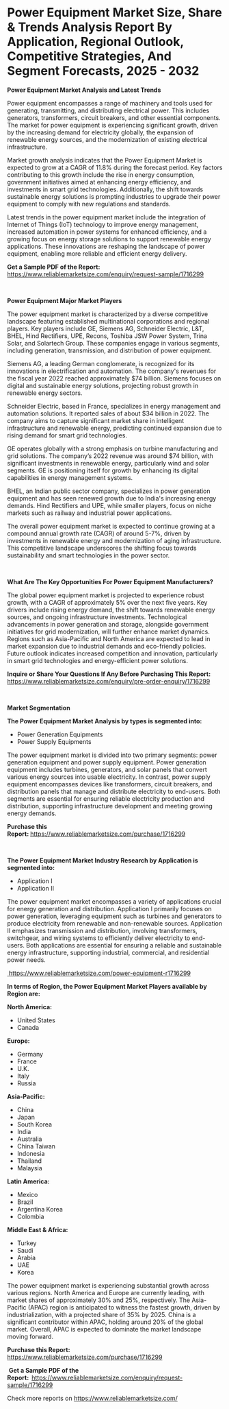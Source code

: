 <p><h1>Power Equipment Market Size, Share & Trends Analysis Report By Application, Regional Outlook, Competitive Strategies, And Segment Forecasts, 2025 - 2032</h1></p><p><strong>Power Equipment Market Analysis and Latest Trends</strong></p>
<p><p>Power equipment encompasses a range of machinery and tools used for generating, transmitting, and distributing electrical power. This includes generators, transformers, circuit breakers, and other essential components. The market for power equipment is experiencing significant growth, driven by the increasing demand for electricity globally, the expansion of renewable energy sources, and the modernization of existing electrical infrastructure.</p><p>Market growth analysis indicates that the Power Equipment Market is expected to grow at a CAGR of 11.8% during the forecast period. Key factors contributing to this growth include the rise in energy consumption, government initiatives aimed at enhancing energy efficiency, and investments in smart grid technologies. Additionally, the shift towards sustainable energy solutions is prompting industries to upgrade their power equipment to comply with new regulations and standards.</p><p>Latest trends in the power equipment market include the integration of Internet of Things (IoT) technology to improve energy management, increased automation in power systems for enhanced efficiency, and a growing focus on energy storage solutions to support renewable energy applications. These innovations are reshaping the landscape of power equipment, enabling more reliable and efficient energy delivery.</p></p>
<p><strong>Get a Sample PDF of the Report:&nbsp;</strong> <a href="https://www.reliablemarketsize.com/enquiry/request-sample/1716299?utm_campaign=3564&utm_medium=2&utm_source=Github&utm_content=ia&utm_term=28032025&utm_id=power-equipment">https://www.reliablemarketsize.com/enquiry/request-sample/1716299</a></p>
<p>&nbsp;</p>
<p><strong>Power Equipment Major Market Players</strong></p>
<p><p>The power equipment market is characterized by a diverse competitive landscape featuring established multinational corporations and regional players. Key players include GE, Siemens AG, Schneider Electric, L&T, BHEL, Hind Rectifiers, UPE, Recons, Toshiba JSW Power System, Trina Solar, and Solartech Group. These companies engage in various segments, including generation, transmission, and distribution of power equipment.</p><p>Siemens AG, a leading German conglomerate, is recognized for its innovations in electrification and automation. The company's revenues for the fiscal year 2022 reached approximately $74 billion. Siemens focuses on digital and sustainable energy solutions, projecting robust growth in renewable energy sectors.</p><p>Schneider Electric, based in France, specializes in energy management and automation solutions. It reported sales of about $34 billion in 2022. The company aims to capture significant market share in intelligent infrastructure and renewable energy, predicting continued expansion due to rising demand for smart grid technologies.</p><p>GE operates globally with a strong emphasis on turbine manufacturing and grid solutions. The company’s 2022 revenue was around $74 billion, with significant investments in renewable energy, particularly wind and solar segments. GE is positioning itself for growth by enhancing its digital capabilities in energy management systems.</p><p>BHEL, an Indian public sector company, specializes in power generation equipment and has seen renewed growth due to India's increasing energy demands. Hind Rectifiers and UPE, while smaller players, focus on niche markets such as railway and industrial power applications.</p><p>The overall power equipment market is expected to continue growing at a compound annual growth rate (CAGR) of around 5-7%, driven by investments in renewable energy and modernization of aging infrastructure. This competitive landscape underscores the shifting focus towards sustainability and smart technologies in the power sector.</p></p>
<p>&nbsp;</p>
<p><strong>What Are The Key Opportunities For Power Equipment Manufacturers?</strong></p>
<p><p>The global power equipment market is projected to experience robust growth, with a CAGR of approximately 5% over the next five years. Key drivers include rising energy demand, the shift towards renewable energy sources, and ongoing infrastructure investments. Technological advancements in power generation and storage, alongside government initiatives for grid modernization, will further enhance market dynamics. Regions such as Asia-Pacific and North America are expected to lead in market expansion due to industrial demands and eco-friendly policies. Future outlook indicates increased competition and innovation, particularly in smart grid technologies and energy-efficient power solutions.</p></p>
<p><strong>Inquire or Share Your Questions If Any Before Purchasing This Report:</strong> <a href="https://www.reliablemarketsize.com/enquiry/pre-order-enquiry/1716299?utm_campaign=3564&utm_medium=2&utm_source=Github&utm_content=ia&utm_term=28032025&utm_id=power-equipment">https://www.reliablemarketsize.com/enquiry/pre-order-enquiry/1716299</a></p>
<p>&nbsp;</p>
<p><strong>Market Segmentation</strong></p>
<p><strong>The Power Equipment Market Analysis by types is segmented into:</strong></p>
<p><ul><li>Power Generation Equipments</li><li>Power Supply Equipments</li></ul></p>
<p><p>The power equipment market is divided into two primary segments: power generation equipment and power supply equipment. Power generation equipment includes turbines, generators, and solar panels that convert various energy sources into usable electricity. In contrast, power supply equipment encompasses devices like transformers, circuit breakers, and distribution panels that manage and distribute electricity to end-users. Both segments are essential for ensuring reliable electricity production and distribution, supporting infrastructure development and meeting growing energy demands.</p></p>
<p><strong>Purchase this Report:&nbsp;</strong><a href="https://www.reliablemarketsize.com/purchase/1716299?utm_campaign=3564&utm_medium=2&utm_source=Github&utm_content=ia&utm_term=28032025&utm_id=power-equipment">https://www.reliablemarketsize.com/purchase/1716299</a></p>
<p>&nbsp;</p>
<p><strong>The Power Equipment Market Industry Research by Application is segmented into:</strong></p>
<p><ul><li>Application I</li><li>Application II</li></ul></p>
<p><p>The power equipment market encompasses a variety of applications crucial for energy generation and distribution. Application I primarily focuses on power generation, leveraging equipment such as turbines and generators to produce electricity from renewable and non-renewable sources. Application II emphasizes transmission and distribution, involving transformers, switchgear, and wiring systems to efficiently deliver electricity to end-users. Both applications are essential for ensuring a reliable and sustainable energy infrastructure, supporting industrial, commercial, and residential power needs.</p></p>
<p><a href="https://www.reliablemarketsize.com/power-equipment-r1716299?utm_campaign=3564&utm_medium=2&utm_source=Github&utm_content=ia&utm_term=28032025&utm_id=power-equipment">&nbsp;https://www.reliablemarketsize.com/power-equipment-r1716299</a></p>
<p><strong>In terms of Region, the Power Equipment Market Players available by Region are:</strong></p>
<p>
    <p> <strong> North America: </strong>
        <ul>
            <li>United States</li>
            <li>Canada</li>
        </ul>
        </p> 
    <p> <strong> Europe: </strong>
        <ul>
            <li>Germany</li>
            <li>France</li>
            <li>U.K.</li>
            <li>Italy</li>
            <li>Russia</li>
        </ul>
        </p> 
    <p> <strong> Asia-Pacific: </strong>
        <ul>
            <li>China</li>
            <li>Japan</li>
            <li>South Korea</li>
            <li>India</li>
            <li>Australia</li>
            <li>China Taiwan</li>
            <li>Indonesia</li>
            <li>Thailand</li>
            <li>Malaysia</li>
        </ul>
        </p> 
    <p> <strong> Latin America: </strong>
        <ul>
            <li>Mexico</li>
            <li>Brazil</li>
            <li>Argentina Korea</li>
            <li>Colombia</li>
        </ul>
        </p> 
    <p> <strong> Middle East & Africa: </strong>
        <ul>
            <li>Turkey</li>
            <li>Saudi</li>
            <li>Arabia</li>
            <li>UAE</li>
            <li>Korea</li>
        </ul>
    </p>
    </p>
<p><p>The power equipment market is experiencing substantial growth across various regions. North America and Europe are currently leading, with market shares of approximately 30% and 25%, respectively. The Asia-Pacific (APAC) region is anticipated to witness the fastest growth, driven by industrialization, with a projected share of 35% by 2025. China is a significant contributor within APAC, holding around 20% of the global market. Overall, APAC is expected to dominate the market landscape moving forward.</p></p>
<p><strong>Purchase this Report: </strong><a href="https://www.reliablemarketsize.com/purchase/1716299?utm_campaign=3564&utm_medium=2&utm_source=Github&utm_content=ia&utm_term=28032025&utm_id=power-equipment">https://www.reliablemarketsize.com/purchase/1716299</a></p>
<p>&nbsp;<strong>Get a Sample PDF of the Report:&nbsp;&nbsp;</strong><a href="https://www.reliablemarketsize.com/enquiry/request-sample/1716299?utm_campaign=3564&utm_medium=2&utm_source=Github&utm_content=ia&utm_term=28032025&utm_id=power-equipment">https://www.reliablemarketsize.com/enquiry/request-sample/1716299</a></p>
<p><strong></strong></p>
<p>Check more reports on <a href="https://www.reliablemarketsize.com/?utm_campaign=3564&utm_medium=2&utm_source=Github&utm_content=ia&utm_term=28032025&utm_id=power-equipment">https://www.reliablemarketsize.com/</a></p>